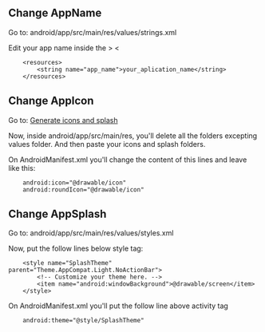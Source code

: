 ## Change AppName

Go to: android/app/src/main/res/values/strings.xml

Edit your app name inside the  > <

```
    <resources>
        <string name="app_name">your_aplication_name</string>
    </resources>
```
## Change AppIcon

Go to: [Generate icons and splash](https://apetools.webprofusion.com/#/tools/imagegorilla)

Now, inside android/app/src/main/res, you'll delete all the folders excepting values folder. And then paste your icons and splash folders.

On AndroidManifest.xml you'll change the content of this lines and leave like this:

```
    android:icon="@drawable/icon"
    android:roundIcon="@drawable/icon"
```

## Change AppSplash

Go to: android/app/src/main/res/values/styles.xml

Now, put the follow lines below style tag:

```
    <style name="SplashTheme" parent="Theme.AppCompat.Light.NoActionBar">
        <!-- Customize your theme here. -->
        <item name="android:windowBackground">@drawable/screen</item>
    </style>

```

On AndroidManifest.xml you'll put the follow line above activity tag

```
    android:theme="@style/SplashTheme"
```
